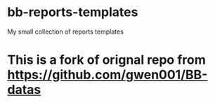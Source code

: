 # bb-reports-templates
My small collection of reports templates


# This is a fork of orignal repo from https://github.com/gwen001/BB-datas
